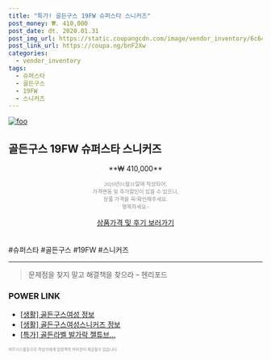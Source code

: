 ```yaml
--- 
title: "특가! 골든구스 19FW 슈퍼스타 스니커즈" 
post_money: ₩. 410,000 
post_date: dt. 2020.01.31 
post_img_url: https://static.coupangcdn.com/image/vendor_inventory/6c64/36eeae309a5a72d206049184e18ad8a5f18d19b576305ebf76497ce6bb4e.jpg 
post_link_url: https://coupa.ng/bnF2Xw 
categories: 
  - vendor_inventory 
tags: 
  - 슈퍼스타 
  - 골든구스 
  - 19FW 
  - 스니커즈 
--- 
```

[![foo](https://static.coupangcdn.com/image/vendor_inventory/6c64/36eeae309a5a72d206049184e18ad8a5f18d19b576305ebf76497ce6bb4e.jpg)](https://coupa.ng/bnF2Xw) 

## 골든구스 19FW 슈퍼스타 스니커즈 
<p style="text-align: center;">**₩ 410,000**</p> 
<p style="text-align: center;"><span style="color: #898c8f; font-family: Georgia,Times,serif; font-size: 0.75em;">2020년01월31일에 작성되어, <br>가격변동 및 추가할인이 있을 수 있으니,<br> 상품 가격을 꼭!확인해주세요.<br>행복하세요~</span> 
</p>	 
<div markdown="0" style="text-align: center;"><a href="https://coupa.ng/bnF2Xw" class="btn btn--success">상품가격 및 후기 보러가기</a></div> 
<br><br> 
  #슈퍼스타 #골든구스 #19FW #스니커즈 
<hr> 

> 문제점을 찾지 말고 해결책을 찾으라 – 헨리포드 


### POWER LINK

* <a href="https://blog.naver.com/santokki14/221767959191" target="_blank"> [생활] 골든구스여성 정보 </a>
* <a href="https://blog.naver.com/fasyy4321/221759933215" target="_blank"> [생활] 골든구스여성스니커즈 정보 </a>
* <a href="https://blog.naver.com/an0733/221786069303" target="_blank">[특가] 골든라벨 발가락 젤튜브...</a>

<span style="color: #898c8f; font-family: Georgia,Times,serif; font-size: 0.55em;">파트너스활동으로 작성자에게 일정액의 커미션이 제공될수 있습니다.</span> 
